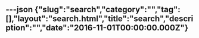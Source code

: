 ---json
{"slug":"search","category":"","tag":[],"layout":"search.html","title":"search","description":"","date":"2016-11-01T00:00:00.000Z"}
---
